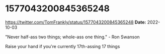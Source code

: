 # 1577043200845365248
https://twitter.com/TomFrankly/status/1577043200845365248
**Date:** 2022-10-03

"Never half-ass two things; whole-ass one thing." - Ron Swanson

Raise your hand if you're currently 17th-assing 17 things

